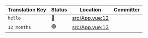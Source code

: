 | Translation Key | Status | Location | Committer |
|-----------------|--------|----------|-----------|
| `hello` | 🔴 | [src/App.vue:12](https://github.com/staging-gh-org/testRepo/blob/09835082f1c271f2c0ea954647def62124fd28de/src/App.vue#L12) |  |
| `12_months` | 🟢 | [src/App.vue:13](https://github.com/staging-gh-org/testRepo/blob/09835082f1c271f2c0ea954647def62124fd28de/src/App.vue#L13) |  |

